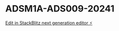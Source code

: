 # ADSM1A-ADS009-20241

[Edit in StackBlitz next generation editor ⚡️](https://stackblitz.com/~/github.com/23212da2z/ADSM1A-ADS009-20241)